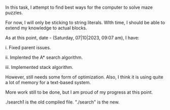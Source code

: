 
In this task, I attempt to find best ways for the computer to solve maze puzzles.

For now, I will only be sticking to string literals. WIth time, I should be able to extend my knowledge to actual blocks.

As at this point, date - (Saturday, 07|10|2023, 09:07 am), I have:

i. Fixed parent issues.

ii. Implented the A* search algorithm.

iii. Implemented stack algorithm.

However, still needs some form of optimization. Also, I think it is using quite a lot of memory for a text-based system.

More work still to be done, but I am proud of my progress at this point.

./search1 is the old compiled file. "./search" is the new.